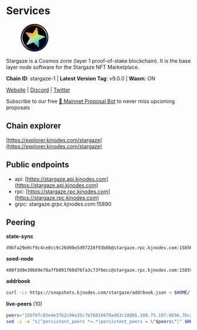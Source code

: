 # Services

<figure><img src="https://raw.githubusercontent.com/kj89/cosmos-images/main/logos/stargaze.png" alt=""><figcaption></figcaption></figure>

Stargaze is a Cosmos zone (layer 1 proof-of-stake blockchain).  It is the base layer node software for the Stargaze NFT Marketplace.

**Chain ID**: stargaze-1 | **Latest Version Tag**: v9.0.0 | **Wasm**: ON

[Website](https://www.stargaze.zone) | [Discord](https://discord.gg/stargaze) | [Twitter](https://twitter.com/stargazezone)



Subscribe to our free [🤖 Mainnet Proposal Bot](https://t.me/kjnodes_proposal_bot) to never miss upcoming proposals


## Chain explorer
[https://explorer.kjnodes.com/stargaze](https://explorer.kjnodes.com/stargaze)

## Public endpoints

* api: [https://stargaze.api.kjnodes.com](https://stargaze.api.kjnodes.com)
* rpc: [https://stargaze.rpc.kjnodes.com](https://stargaze.rpc.kjnodes.com)
* grpc: stargaze.grpc.kjnodes.com:15890

## Peering

**state-sync**

```text
d9bfa29e0cf9c4ce0cc9c26d98e5d97228f93b0b@stargaze.rpc.kjnodes.com:15856
```

**seed-node**

```text
400f3d9e30b69e78a7fb891f60d76fa3c73f0ecc@stargaze.rpc.kjnodes.com:15859
```

**addrbook**
```bash
curl -Ls https://snapshots.kjnodes.com/stargaze/addrbook.json > $HOME/.starsd/config/addrbook.json
```

**live-peers** (10)
```bash
peers="15bf6fc85e4e37b2c96e35c7b76816670ad63c18@65.108.75.107:8656,7bca4f963ddc1d3863e0cc1815beab219e33302e@65.21.198.130:46656,f5fa74f9a41b3d71f29a95cb1c90717e193a337d@23.111.163.2:26656,6e5e6a674f41f7b1e6515ba735fbb836c0d89849@66.172.36.140:52656,0a935dd56157e719e704bc46633faf6ef0d52f11@51.159.109.243:21103,e726816f42831689eab9378d5d577f1d06d25716@23.88.22.11:26656,fee838fe0381b3f74538a36d643991ceca3793c8@65.108.141.109:8656,b212d5740b2e11e54f56b072dc13b6134650cfb5@134.65.193.223:26656,7798342ae6f07e5c2e09bce8bab69e4485cacf64@5.9.72.212:3000,d9bfa29e0cf9c4ce0cc9c26d98e5d97228f93b0b@65.109.88.38:15856"
sed -i -e "s|^persistent_peers *=.*|persistent_peers = \"$peers\"|" $HOME/.starsd/config/config.toml
```
